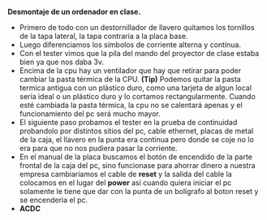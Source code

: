 **Desmontaje de un ordenador en clase.**

* Primero de todo con un destornillador de llavero quitamos los tornillos de la tapa lateral, la tapa contraria a la placa base.
* Luego diferenciamos los símbolos de corriente alterna y continua.
* Con el tester vimos que la pila del mando del proyector de clase estaba bien ya que nos daba 3v.
* Encima de la cpu hay un ventilador que hay que retirar para poder cambiar la pasta térmica de la CPU. **(Tip)** Podemos quitar la pasta termica antigua con un plástico duro, como una tarjeta de algun local sería ideal o un plástico duro y lo cortamos rectangularmente. Cuando esté cambiada la pasta térmica, la cpu no se calentará apenas y el funcionamiento del pc será mucho mayor.  
* El siguiente paso probamos el tester en la prueba de continuidad probandolo por distintos sitios del pc, cable ethernet, placas de metal de la caja, el llavero en la punta era continua pero donde se coje no lo era para que no nos pudiera pasar la corriente.
* En el manual de la placa buscamos el botón de encendido de la parte frontal de la caja del pc, sino funcionase para ahorrar dinero a nuestra empresa cambiaríamos el cable de **reset** y la salida del cable la colocamos en el lugar del **power** así cuando quiera iniciar el pc solamente le tiene que dar con la punta de un bolígrafo al boton reset y se encenderia el pc.
* **ACDC**

